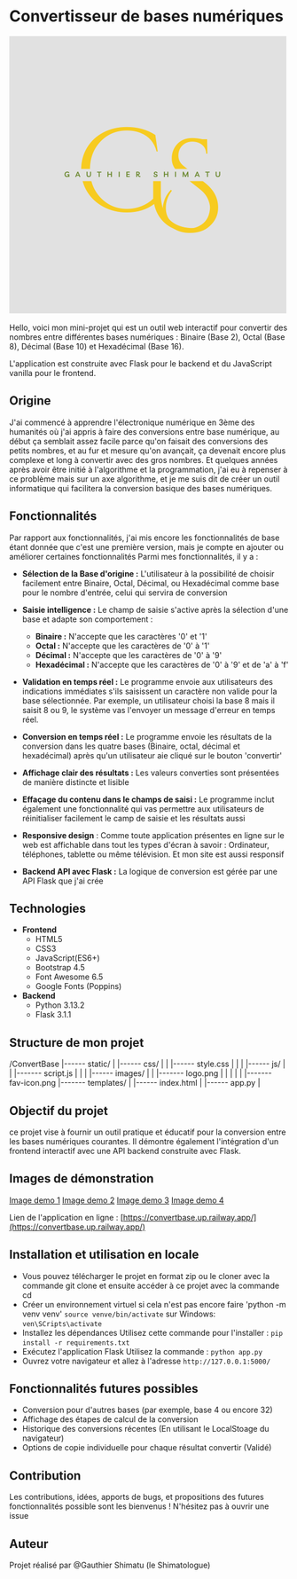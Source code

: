 # Convertisseur de bases numériques

![Logo](static/images/logo.png)

Hello, voici mon mini-projet qui est un outil web interactif pour convertir des nombres entre différentes bases numériques : Binaire (Base 2), Octal (Base 8), Décimal (Base 10) et Hexadécimal (Base 16).

L'application est construite avec Flask pour le backend et du JavaScript vanilla pour le frontend.

## Origine

J'ai commencé à apprendre l'électronique numérique en 3ème des humanités où j'ai appris à faire des conversions entre base numérique, au début ça semblait assez facile parce qu'on faisait des conversions des petits nombres, et au fur et mesure qu'on avançait, ça devenait encore plus complexe et long à convertir avec des gros nombres. Et quelques années après avoir être initié à l'algorithme et la programmation, j'ai eu à repenser à ce problème mais sur un axe algorithme, et je me suis dit de créer un outil informatique qui facilitera la conversion basique des bases numériques.

## Fonctionnalités

Par rapport aux fonctionnalités, j'ai mis encore les fonctionnalités de base étant donnée que c'est une première version, mais je compte en ajouter ou améliorer certaines fonctionnalités
Parmi mes fonctionnalités, il y a :

* **Sélection de la Base d'origine :** L'utilisateur à la possibilité de choisir facilement entre Binaire, Octal, Décimal, ou Hexadécimal comme base pour le nombre d'entrée, celui qui servira de conversion

* **Saisie intelligence :** Le champ de saisie s'active après la sélection d'une base et adapte son comportement :
  * **Binaire :** N'accepte que les caractères '0' et '1'
  * **Octal :** N'accepte que les caractères de '0' à '1'
  * **Décimal :** N'accepte que les caractères de '0' à '9'
  * **Hexadécimal :** N'accepte que les caractères de '0' à '9' et de 'a' à 'f'

* **Validation en temps réel :** Le programme envoie aux utilisateurs des indications immédiates s'ils saisissent un caractère non valide pour la base sélectionnée. Par exemple, un utilisateur choisi la base 8 mais il saisit 8 ou 9, le système vas l'envoyer un message d'erreur en temps réel.

* **Conversion en temps réel :** Le programme envoie les résultats de la conversion dans les quatre bases (Binaire, octal, décimal et hexadécimal) après qu'un utilisateur aie cliqué sur le bouton 'convertir'

* **Affichage clair des résultats :** Les valeurs converties sont présentées de manière distincte et lisible

* **Effaçage du contenu dans le champs de saisi :** Le programme inclut également une fonctionnalité qui vas permettre aux utilisateurs de réinitialiser facilement le camp de saisie et les résultats aussi
* **Responsive design** : Comme toute application présentes en ligne sur le web est affichable dans tout les types d'écran à savoir : Ordinateur, téléphones, tablette ou même télévision. Et mon site est aussi responsif
* **Backend API avec Flask :** La logique de conversion est gérée par une API Flask que j'ai crée

## Technologies

* **Frontend**
  * HTML5
  * CSS3
  * JavaScript(ES6+)
  * Bootstrap 4.5
  * Font Awesome 6.5
  * Google Fonts (Poppins)
* **Backend**
  * Python 3.13.2
  * Flask 3.1.1

## Structure de mon projet

/ConvertBase
|------ static/
|   |------ css/
|   |   |------ style.css
|   |
|   |------ js/
|   |   |------- script.js
|   |
|   |------ images/
|   |   |------- logo.png
|   |   |
|   |   |------- fav-icon.png
|------- templates/
|   |------ index.html
|
|------ app.py
|

## Objectif du projet

ce projet vise à fournir un outil pratique et éducatif pour la conversion entre les bases numériques courantes.
Il démontre également l'intégration d'un frontend interactif avec une API backend construite avec Flask.

## Images de démonstration

[Image demo 1](demo_images/images_demo1.PNG)
[Image demo 2](demo_images/images_demo2.PNG)
[Image demo 3](demo_images/images_demo3.PNG)
[Image demo 4](demo_images/images_demo4.PNG)

Lien de l'application en ligne : [https://convertbase.up.railway.app/](https://convertbase.up.railway.app/)

## Installation et utilisation en locale

* Vous pouvez télécharger le projet en format zip ou le cloner avec la commande git clone et ensuite accéder à ce projet avec la commande cd
* Créer un environnement virtuel si cela n'est pas encore faire
'python -m venv venv'
`source venve/bin/activate` sur Windows: `ven\SCripts\activate`
* Installez les dépendances
Utilisez cette commande pour l'installer : `pip install -r requirements.txt`
* Exécutez l'application Flask
Utilisez la commande : `python app.py`
* Ouvrez votre navigateur et allez à l'adresse `http://127.0.0.1:5000/`

## Fonctionnalités futures possibles

* Conversion pour d'autres bases (par exemple, base 4 ou encore 32)
* Affichage des étapes de calcul de la conversion
* Historique des conversions récentes (En utilisant le LocalStoage du navigateur)
* Options de copie individuelle pour chaque résultat convertir (Validé)

## Contribution

Les contributions, idées, apports de bugs, et propositions des futures fonctionnalités possible sont les bienvenus ! N'hésitez pas à ouvrir une issue

## Auteur

Projet réalisé par @Gauthier Shimatu (le Shimatologue)
